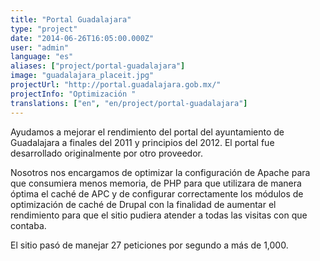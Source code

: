 ```yaml
---
title: "Portal Guadalajara"
type: "project"
date: "2014-06-26T16:05:00.000Z"
user: "admin"
language: "es"
aliases: ["project/portal-guadalajara"]
image: "guadalajara_placeit.jpg"
projectUrl: "http://portal.guadalajara.gob.mx/"
projectInfo: "Optimización "
translations: ["en", "en/project/portal-guadalajara"]
---
```


Ayudamos a mejorar el rendimiento del portal del ayuntamiento de Guadalajara a finales del 2011 y principios del 2012. El portal fue desarrollado originalmente por otro proveedor.

Nosotros nos encargamos de optimizar la configuración de Apache para que consumiera menos memoria, de PHP para que utilizara de manera óptima el caché de APC y de configurar correctamente los módulos de optimización de caché de Drupal con la finalidad de aumentar el rendimiento para que el sitio pudiera atender a todas las visitas con que contaba.

El sitio pasó de manejar 27 peticiones por segundo a más de 1,000.